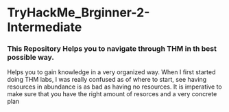 # TryHackMe_Brginner-2-Intermediate

### This Repository Helps you to navigate through THM in th best possible way.

Helps you to gain knowledge in a very organized way. When I first started doing THM labs, I was really confused as of where to start, see having resources in abundance is as bad as having no resources. It is imperative to make sure that you have the right amount of resorces and a very concrete plan

